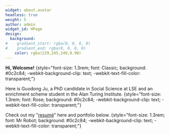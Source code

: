 ```yaml
---
widget: about.avatar
headless: true
weight: 5
author: admin
widget_id: HPage
design:
  background:
#    gradient_start: rgba(0, 0, 0, 0)
#    gradient_end: rgba(0, 0, 0, 0)
    color: rgba(229,245,249,0.90)
---
```

**Hi, Welcome!**
{style="font-size: 1.3rem; font: Classic; background: #0c2c84; -webkit-background-clip: text; -webkit-text-fill-color: transparent;"}

Here is Guodong Ju, a PhD candidate in Social Science at LSE and an enrichment scheme student in the Alan Turing Institute.
{style="font-size: 1.3rem; font: Rose; background: #0c2c84; -webkit-background-clip: text; -webkit-text-fill-color: transparent;"}

Check out my "[resumé](/about/)" here and portfolio below.
{style="font-size: 1.3rem; font: Mr Robot; background: #0c2c84; -webkit-background-clip: text; -webkit-text-fill-color: transparent;"}
